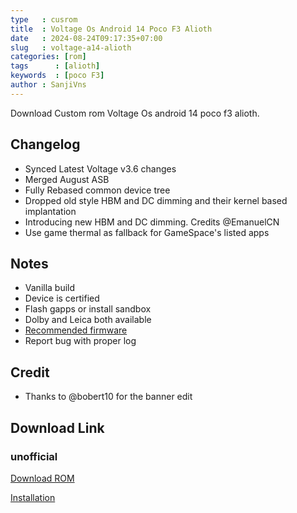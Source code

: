 ```yaml
---
type   : cusrom
title  : Voltage Os Android 14 Poco F3 Alioth
date   : 2024-08-24T09:17:35+07:00
slug   : voltage-a14-alioth
categories: [rom]
tags      : [alioth]
keywords  : [poco F3]
author : SanjiVns
---
```


Download Custom rom Voltage Os android 14 poco f3 alioth.

## Changelog
- Synced Latest Voltage v3.6 changes
- Merged August ASB
- Fully Rebased common device tree 
- Dropped old style HBM and DC dimming and their kernel based implantation 
- Introducing new HBM and DC dimming. Credits @EmanuelCN
- Use game thermal as fallback for GameSpace's listed apps

## Notes
- Vanilla build
- Device is certified 
- Flash gapps or install sandbox 
- Dolby and Leica both available 
- [Recommended firmware](https://t.me/PocoF3GlobalOfficial/1604727)
- Report bug with proper log

## Credit
- Thanks to @bobert10 for the banner edit

## Download Link
### unofficial
[Download ROM](https://sourceforge.net/projects/sanjis-releses/files/alioth/Voltage/)

[Installation](https://t.me/sanjissupport/191)
